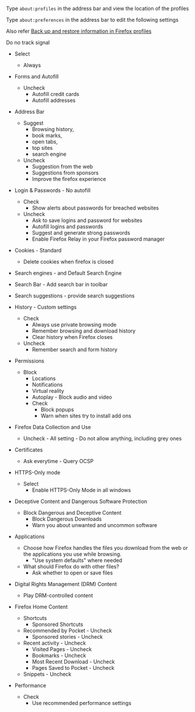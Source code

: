 Type `about:profiles` in the address bar and view the location of the profiles

Type `about:preferences`  in the address bar to edit the following settings

Also refer [Back up and restore information in Firefox profiles](https://support.mozilla.org/en-US/kb/back-and-restore-information-firefox-profiles)

Do no track signal 
  - Select
    - Always

- Forms and Autofill
  - Uncheck
    - Autofill credit cards
    - Autofill addresses

- Address Bar 
  - Suggest 
    - Browsing history, 
    - book marks, 
    - open tabs, 
    - top sites
    - search engine
  - Uncheck
    - Suggestion from the web
    - Suggestions from sponsors
    - Improve the firefox experience

- Login & Passwords - No autofill 
  - Check
    - Show alerts about passwords for breached websites
  - Uncheck
    - Ask to save logins and password for websites
    - Autofill logins and passwords
    - Suggest and generate strong passwords
    - Enable Firefox Relay in your Firefox password manager

- Cookies - Standard
  - Delete cookies when firefox is closed

- Search engines - and Default Search Engine

- Search Bar - Add search bar in toolbar

- Search suggestions - provide search suggestions

- History - Custom settings 
  - Check
    - Always use private browsing mode 
    - Remember browsing and download history
    - Clear history when Firefox closes
  - Uncheck
    - Remember search and form history


- Permissions
  - Block
    - Locations
    - Notifications
    - Virtual reality
    - Autoplay - Block audio and video
    - Check
      - Block popups
      - Warn when sites try to install add ons

- Firefox Data Collection and Use
  - Uncheck - All setting - Do not allow anything, including grey ones

- Certificates
  - Ask everytime - Query OCSP

- HTTPS-Only mode 
  - Select
    - Enable HTTPS-Only Mode in all windows

- Deceptive Content and Dangerous Software Protection
  - Block Dangerous and Deceptive Content
    - Block Dangerous Downloads
    - Warn you about unwanted and uncommon software   


- Applications
  - Choose how Firefox handles the files you download from the web or the applications you use while browsing.
    - "Use system defaults" where needed
  - What should Firefox do with other files?
    - Ask whether to open or save files  

- Digital Rights Management (DRM) Content
  - Play DRM-controlled content  

- Firefox Home Content
  - Shortcuts
    - Sponsored Shortcuts  
  - Recommended by Pocket - Uncheck
    - Sponsored stories - Uncheck
  - Recent activity - Uncheck
    - Visited Pages - Uncheck
    - Bookmarks - Uncheck
    - Most Recent Download - Uncheck
    - Pages Saved to Pocket - Uncheck
  - Snippets - Uncheck



- Performance
  - Check
    - Use recommended performance settings  

